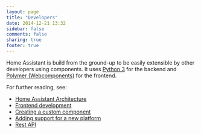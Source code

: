 ```yaml
---
layout: page
title: "Developers"
date: 2014-12-21 13:32
sidebar: false
comments: false
sharing: true
footer: true
---
```


Home Assistant is build from the ground-up to be easily extensible by other developers using components. It uses [Python 3](https://www.python.org/) for the backend and [Polymer (Webcomponents)](https://www.polymer-project.org/) for the frontend. 

For further reading, see:
<ul>
  <li><a href="{{ root_url }}/developers/architecture.html">
    Home Assistant Architecture
  </a></li>
  <li><a href="{{ root_url}}/developers/frontend.html">Frontend development</a></li>
  <li><a href="{{ root_url}}/developers/creating_components.html">
    Creating a custom component
  </a></li>
  <li><a href="{{ root_url}}/developers/add_new_platform.html">
    Adding support for a new platform
  </a></li>
  <li><a href="{{ root_url }}/developers/api.html">Rest API</a></li>
</ul>